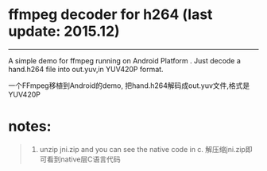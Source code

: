 # ffmpeg decoder for h264  (last update: 2015.12)

---------------------------------------------------------

A simple demo for ffmpeg running on Android Platform . Just decode a hand.h264 file into out.yuv,in YUV420P format.

一个FFmpeg移植到Android的demo, 把hand.h264解码成out.yuv文件,格式是YUV420P


# notes:
> 1. unzip  jni.zip and you can see the native code in c.
    解压缩jni.zip即可看到native层C语言代码
    




